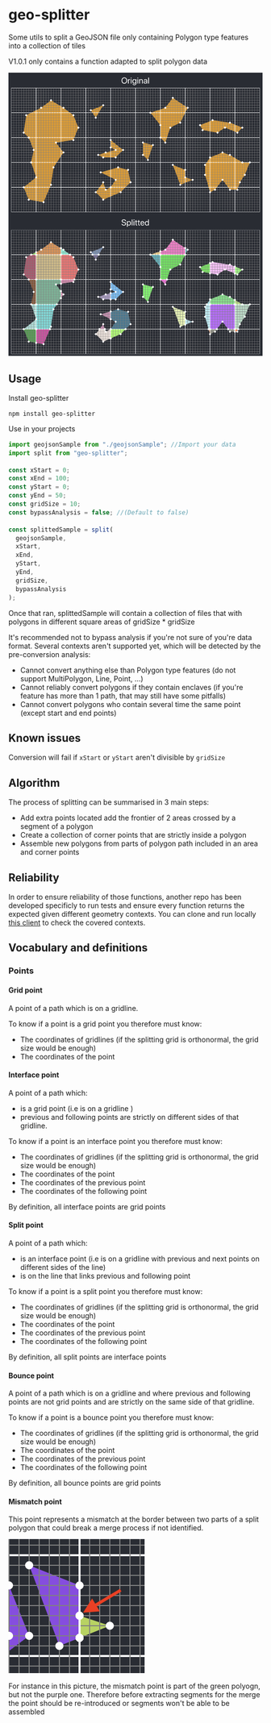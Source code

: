 # geo-splitter

Some utils to split a GeoJSON file only containing Polygon type features into a collection of tiles

V1.0.1 only contains a function adapted to split polygon data

![Example](./docPictures/Example.png)

## Usage

Install geo-splitter

```
npm install geo-splitter
```

Use in your projects

```javascript
import geojsonSample from "./geojsonSample"; //Import your data
import split from "geo-splitter";

const xStart = 0;
const xEnd = 100;
const yStart = 0;
const yEnd = 50;
const gridSize = 10;
const bypassAnalysis = false; //(Default to false)

const splittedSample = split(
  geojsonSample,
  xStart,
  xEnd,
  yStart,
  yEnd,
  gridSize,
  bypassAnalysis
);
```

Once that ran, splittedSample will contain a collection of files that with polygons in different square areas of gridSize \* gridSize

It's recommended not to bypass analysis if you're not sure of you're data format.
Several contexts aren't supported yet, which will be detected by the pre-conversion analysis:

- Cannot convert anything else than Polygon type features (do not support MultiPolygon, Line, Point, ...)
- Cannot reliably convert polygons if they contain enclaves (if you're feature has more than 1 path, that may still have some pitfalls)
- Cannot convert polygons who contain several time the same point (except start and end points)

## Known issues

Conversion will fail if `xStart` or `yStart` aren't divisible by `gridSize`

## Algorithm

The process of splitting can be summarised in 3 main steps:

- Add extra points located add the frontier of 2 areas crossed by a segment of a polygon
- Create a collection of corner points that are strictly inside a polygon
- Assemble new polygons from parts of polygon path included in an area and corner points

## Reliability

In order to ensure reliability of those functions, another repo has been developed specificly to run tests and ensure every function returns the expected given different geometry contexts. You can clone and run locally [this client](https://github.com/BuckyDev/geo-splitter-test) to check the covered contexts.

## Vocabulary and definitions

### Points

#### Grid point

A point of a path which is on a gridline.

To know if a point is a grid point you therefore must know:

- The coordinates of gridlines (if the splitting grid is orthonormal, the grid size would be enough)
- The coordinates of the point

#### Interface point

A point of a path which:

- is a grid point (i.e is on a gridline )
- previous and following points are strictly on different sides of that gridline.

To know if a point is an interface point you therefore must know:

- The coordinates of gridlines (if the splitting grid is orthonormal, the grid size would be enough)
- The coordinates of the point
- The coordinates of the previous point
- The coordinates of the following point

By definition, all interface points are grid points

#### Split point

A point of a path which:

- is an interface point (i.e is on a gridline with previous and next points on different sides of the line)
- is on the line that links previous and following point

To know if a point is a split point you therefore must know:

- The coordinates of gridlines (if the splitting grid is orthonormal, the grid size would be enough)
- The coordinates of the point
- The coordinates of the previous point
- The coordinates of the following point

By definition, all split points are interface points

#### Bounce point

A point of a path which is on a gridline and where previous and following points are not grid points and are strictly on the same side of that gridline.

To know if a point is a bounce point you therefore must know:

- The coordinates of gridlines (if the splitting grid is orthonormal, the grid size would be enough)
- The coordinates of the point
- The coordinates of the previous point
- The coordinates of the following point

By definition, all bounce points are grid points

#### Mismatch point

This point represents a mismatch at the border between two parts of a split polygon that could break a merge process if not identified.

![Example](./docPictures/mismatchPointExample.png)

For instance in this picture, the mismatch point is part of the green polyogn, but not the purple one. Therefore before extracting segments for the merge the point should be re-introduced or segments won't be able to be assembled
